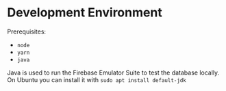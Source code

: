 # Development Environment

Prerequisites:

- `node`
- `yarn`
- `java`

Java is used to run the Firebase Emulator Suite to test the database locally. On
Ubuntu you can install it with `sudo apt install default-jdk`
